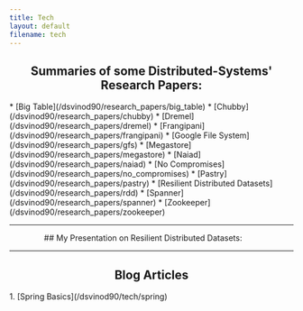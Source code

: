 ```yaml
---
title: Tech 
layout: default
filename: tech 
--- 
```

<h2 style="text-align: center;"> Summaries of some Distributed-Systems' Research Papers: </h2>
* [Big Table](/dsvinod90/research_papers/big_table)
* [Chubby](/dsvinod90/research_papers/chubby)
* [Dremel](/dsvinod90/research_papers/dremel)
* [Frangipani](/dsvinod90/research_papers/frangipani)
* [Google File System](/dsvinod90/research_papers/gfs)
* [Megastore](/dsvinod90/research_papers/megastore)
* [Naiad](/dsvinod90/research_papers/naiad)
* [No Compromises](/dsvinod90/research_papers/no_compromises)
* [Pastry](/dsvinod90/research_papers/pastry)
* [Resilient Distributed Datasets](/dsvinod90/research_papers/rdd)
* [Spanner](/dsvinod90/research_papers/spanner)
* [Zookeeper](/dsvinod90/research_papers/zookeeper)

---

<div align="center">
## My Presentation on Resilient Distributed Datasets:
<a href="/dsvinod90/research_papers/rdd_presentation_pdf.pdf"><object style="margin-right: 30px;" data="/dsvinod90/research_papers/rdd_presentation_pdf.pdf" type="application/pdf" width="800" height="400"></object></a>
</div>

---

<h2 style="text-align: center;"> Blog Articles </h2>
1. [Spring Basics](/dsvinod90/tech/spring)

